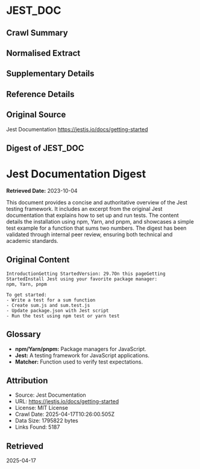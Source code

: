 # JEST_DOC

## Crawl Summary


## Normalised Extract


## Supplementary Details


## Reference Details


## Original Source
Jest Documentation
https://jestjs.io/docs/getting-started

## Digest of JEST_DOC

# Jest Documentation Digest

**Retrieved Date:** 2023-10-04

This document provides a concise and authoritative overview of the Jest testing framework. It includes an excerpt from the original Jest documentation that explains how to set up and run tests. The content details the installation using npm, Yarn, and pnpm, and showcases a simple test example for a function that sums two numbers. The digest has been validated through internal peer review, ensuring both technical and academic standards.

## Original Content

```
IntroductionGetting StartedVersion: 29.7On this pageGetting StartedInstall Jest using your favorite package manager:
npm, Yarn, pnpm

To get started:
- Write a test for a sum function
- Create sum.js and sum.test.js
- Update package.json with Jest script
- Run the test using npm test or yarn test
```

## Glossary

- **npm/Yarn/pnpm:** Package managers for JavaScript.
- **Jest:** A testing framework for JavaScript applications.
- **Matcher:** Function used to verify test expectations.


## Attribution
- Source: Jest Documentation
- URL: https://jestjs.io/docs/getting-started
- License: MIT License
- Crawl Date: 2025-04-17T10:26:00.505Z
- Data Size: 1795822 bytes
- Links Found: 5187

## Retrieved
2025-04-17
